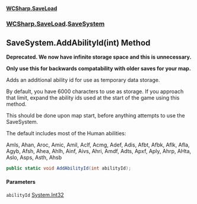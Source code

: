 #### [WCSharp\.SaveLoad](README.md 'README')
### [WCSharp\.SaveLoad](WCSharp.SaveLoad.md 'WCSharp\.SaveLoad').[SaveSystem](WCSharp.SaveLoad.SaveSystem.md 'WCSharp\.SaveLoad\.SaveSystem')

## SaveSystem\.AddAbilityId\(int\) Method


<b>Deprecated. We now have infinite storage space and this is unnecessary.</b>

<b>Only use this for backwards compatability with older saves for your map.</b>

Adds an additional ability id for use as temporary data storage.

By default, you have 6000 characters to use as storage. If you approach that limit, expand the ability ids used at the start of the game using this method.

This should be done upon map start, before anything attempts to use the SaveSystem.

The default includes most of the Human abilities:

Amls, Ahan, Aroc, Amic, Amil, Aclf, Acmg, Adef, Adis, Afbt, Afbk, Aflk, Afla, Agyb, Afsh,
            Ahea, Ahlh, Ainf, Aivs, Ahri, Amdf, Adts, Apxf, Aply, Ahrp, AHta, Aslo, Asps, Asth, Ahsb

```csharp
public static void AddAbilityId(int abilityId);
```
#### Parameters

<a name='WCSharp.SaveLoad.SaveSystem.AddAbilityId(int).abilityId'></a>

`abilityId` [System\.Int32](https://learn.microsoft.com/en-us/dotnet/api/system.int32 'System\.Int32')